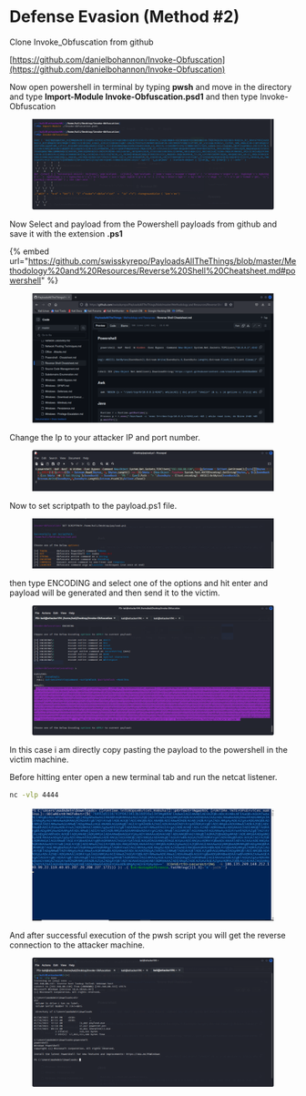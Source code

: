 # Defense Evasion (Method #2)

Clone Invoke\_Obfuscation from github&#x20;

[https://github.com/danielbohannon/Invoke-Obfuscation](https://github.com/danielbohannon/Invoke-Obfuscation)

Now open powershell in terminal by typing **pwsh** and move in the directory and type **Import-Module Invoke-Obfuscation.psd1** and then type Invoke-Obfuscation&#x20;

<figure><img src="../.gitbook/assets/9.png" alt=""><figcaption></figcaption></figure>

Now Select and payload from the Powershell payloads from github and save it with the extension **.ps1**

{% embed url="https://github.com/swisskyrepo/PayloadsAllTheThings/blob/master/Methodology%20and%20Resources/Reverse%20Shell%20Cheatsheet.md#powershell" %}

<figure><img src="../.gitbook/assets/10 (1).png" alt=""><figcaption></figcaption></figure>

Change the Ip to your attacker IP and port number.

<figure><img src="../.gitbook/assets/11 (1).png" alt=""><figcaption></figcaption></figure>

Now to set scriptpath to the payload.ps1 file.

<figure><img src="../.gitbook/assets/12 (1).png" alt=""><figcaption></figcaption></figure>

then type ENCODING and select one of the options and hit enter and payload will be generated and then send it to the victim.

<figure><img src="../.gitbook/assets/13 (1).png" alt=""><figcaption></figcaption></figure>

In this case i am directly copy pasting the payload to the powershell in the victim machine.

Before hitting enter open a new terminal tab and run the netcat listener.&#x20;

```bash
nc -vlp 4444
```

<figure><img src="../.gitbook/assets/13(1).png" alt=""><figcaption></figcaption></figure>

And after successful execution of the pwsh script you will get the reverse connection to the attacker machine.

<figure><img src="../.gitbook/assets/14.png" alt=""><figcaption></figcaption></figure>
